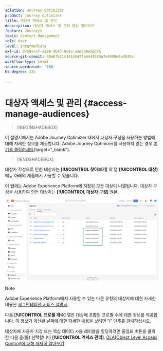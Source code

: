 ```yaml
---
solution: Journey Optimizer
product: journey optimizer
title: 대상자 액세스 및 관리
description: 대상자 액세스 및 관리 방법 알아보기
feature: Journeys
topic: Content Management
role: User
level: Intermediate
exl-id: 0758eeaf-a188-4b43-9c9a-a2e5a9e5dd76
source-git-commit: 48a0fb11c141d847fae444909a7e6080e4a4935a
workflow-type: tm+mt
source-wordcount: '168'
ht-degree: 28%

---
```


# 대상자 액세스 및 관리 {#access-manage-audiences}

>[!BEGINSHADEBOX]

이 설명서에서는 Adobe Journey Optimizer 내에서 대상자 구성을 사용하는 방법에 대해 자세한 정보를 제공합니다. Adobe Journey Optimizer를 사용하지 않는 경우 [여기를 클릭하세요](https://experienceleague.adobe.com/docs/experience-platform/segmentation/ui/audience-composition.html?lang=ko){target="_blank"}.

>[!ENDSHADEBOX]

대상자 작성으로 인한 대상자는 **[!UICONTROL 찾아보기]** 의 탭 **[!UICONTROL 대상]** 메뉴 아래의 제품에서 사용할 수 있습니다.

이 탭에는 Adobe Experience Platform에 저장된 모든 대상이 나열됩니다. 대상자 구성을 사용하여 만든 대상자는 **[!UICONTROL 대상자 구성]** 원본.

![](assets/audiences-list.png)

>[!NOTE]
>
>Adobe Experience Platform에서 사용할 수 있는 다른 유형의 대상자에 대한 자세한 내용은 [세그먼테이션 서비스 설명서](https://experienceleague.adobe.com/docs/experience-platform/segmentation/ui/overview.html?lang=ko).

다음 **[!UICONTROL 프로필 개수]** 열은 대상에 포함된 프로필 수에 대한 정보를 제공합니다. 이 정보가 계산된 날짜에 대한 자세한 내용을 보려면 &quot;i&quot; 단추를 클릭하십시오.

대상자에 사용자 지정 또는 핵심 데이터 사용 레이블을 할당하려면 줄임표 버튼을 클릭한 다음 을(를) 선택합니다 **[!UICONTROL 액세스 관리]**. [OLA(Object Level Access Control)에 대해 자세히 알아보기](../administration/object-based-access.md)

<!--
-edit an audience?
-->
